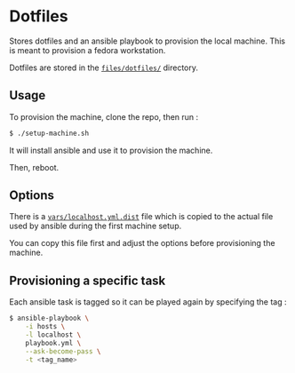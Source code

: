 # Dotfiles

Stores dotfiles and an ansible playbook to provision the local machine.
This is meant to provision a fedora workstation.

Dotfiles are stored in the [`files/dotfiles/`](/files/dotfiles/) directory.

## Usage

To provision the machine, clone the repo, then run :

```bash
$ ./setup-machine.sh
```

It will install ansible and use it to provision the machine.

Then, reboot.

## Options

There is a [`vars/localhost.yml.dist`](/vars/localhost.yml.dist) file which is
copied to the actual file used by ansible during the first machine setup.

You can copy this file first and adjust the options before provisioning the
machine.

## Provisioning a specific task

Each ansible task is tagged so it can be played again by specifying the tag :

```bash
$ ansible-playbook \
    -i hosts \
    -l localhost \
    playbook.yml \
    --ask-become-pass \
    -t <tag_name>
```
